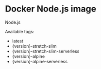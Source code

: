 # Docker Node.js image

Node.js

Available tags:

* latest
* {version}-stretch-slim
* {version}-stretch-slim-serverless
* {version}-alpine
* {version}-alpine-serverless
